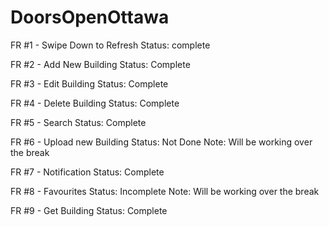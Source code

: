 # DoorsOpenOttawa


FR #1 - Swipe Down to Refresh
    Status: complete
    
FR #2 - Add New Building
    Status: Complete
  
FR #3 - Edit Building 
     Status: Complete 
     
FR #4 - Delete Building 
     Status: Complete

FR #5 - Search 
      Status: Complete
      
FR #6 - Upload new Building 
      Status: Not Done 
      Note: Will be working over the break 
      
FR #7 - Notification
      Status: Complete 
      
FR #8 - Favourites 
      Status: Incomplete
      Note: Will be working over the break
      
FR #9 - Get Building 
      Status: Complete 
